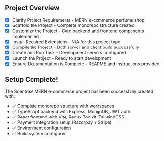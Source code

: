 <!-- Scentrise MERN E-commerce Project Instructions -->

## Project Overview
- [x] Clarify Project Requirements - MERN e-commerce perfume shop
- [x] Scaffold the Project - Complete monorepo structure created
- [x] Customize the Project - Core backend and frontend components implemented
- [x] Install Required Extensions - N/A for this project type
- [x] Compile the Project - Both server and client build successfully
- [x] Create and Run Task - Development servers configured
- [x] Launch the Project - Ready to start development
- [x] Ensure Documentation is Complete - README and instructions provided

## Setup Complete!
The Scentrise MERN e-commerce project has been successfully created with:
- ✅ Complete monorepo structure with workspaces
- ✅ TypeScript backend with Express, MongoDB, JWT auth
- ✅ React frontend with Vite, Redux Toolkit, TailwindCSS
- ✅ Payment integration setup (Razorpay + Stripe)
- ✅ Environment configuration
- ✅ Build system configured
